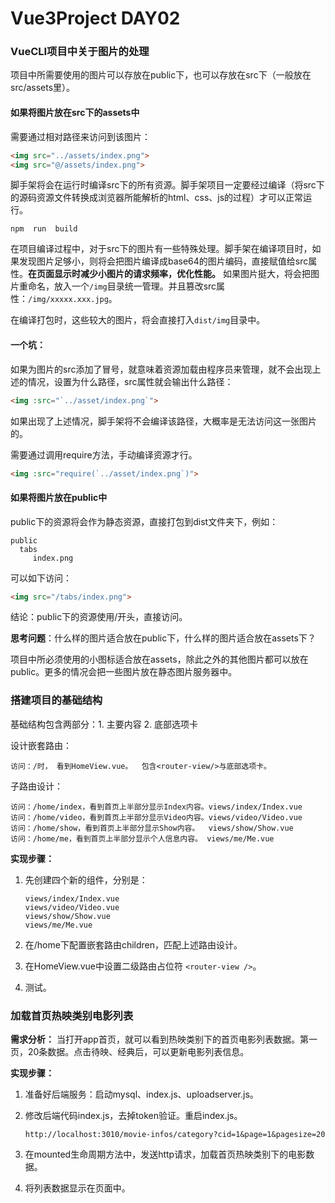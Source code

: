 # Vue3Project DAY02

### VueCLI项目中关于图片的处理

项目中所需要使用的图片可以存放在public下，也可以存放在src下（一般放在src/assets里）。

#### 如果将图片放在src下的assets中

需要通过相对路径来访问到该图片：

```html
<img src="../assets/index.png">
<img src="@/assets/index.png">
```

脚手架将会在运行时编译src下的所有资源。脚手架项目一定要经过编译（将src下的源码资源文件转换成浏览器所能解析的html、css、js的过程）才可以正常运行。

```shell
npm  run  build
```

在项目编译过程中，对于src下的图片有一些特殊处理。脚手架在编译项目时，如果发现图片足够小，则将会把图片编译成base64的图片编码，直接赋值给src属性。**在页面显示时减少小图片的请求频率，优化性能。** 如果图片挺大，将会把图片重命名，放入一个`/img`目录统一管理。并且篡改src属性：`/img/xxxxx.xxx.jpg`。 

在编译打包时，这些较大的图片，将会直接打入`dist/img`目录中。 

#### 一个坑：

如果为图片的src添加了冒号，就意味着资源加载由程序员来管理，就不会出现上述的情况，设置为什么路径，src属性就会输出什么路径：

```html
<img :src="`../asset/index.png`">
```

如果出现了上述情况，脚手架将不会编译该路径，大概率是无法访问这一张图片的。

需要通过调用require方法，手动编译资源才行。

```html
<img :src="require(`../asset/index.png`)">
```



#### 如果将图片放在public中

public下的资源将会作为静态资源，直接打包到dist文件夹下，例如：

```
public 
  tabs
     index.png
```

可以如下访问：

```html
<img src="/tabs/index.png">
```

结论：public下的资源使用/开头，直接访问。



**思考问题**：什么样的图片适合放在public下，什么样的图片适合放在assets下？

项目中所必须使用的小图标适合放在assets，除此之外的其他图片都可以放在public。更多的情况会把一些图片放在静态图片服务器中。



### 搭建项目的基础结构

基础结构包含两部分：1.  主要内容   2. 底部选项卡

设计嵌套路由：

```
访问：/时， 看到HomeView.vue。  包含<router-view/>与底部选项卡。
```

子路由设计：

```
访问：/home/index，看到首页上半部分显示Index内容。views/index/Index.vue
访问：/home/video，看到首页上半部分显示Video内容。views/video/Video.vue
访问：/home/show，看到首页上半部分显示Show内容。  views/show/Show.vue
访问：/home/me，看到首页上半部分显示个人信息内容。 views/me/Me.vue
```

**实现步骤：**

1. 先创建四个新的组件，分别是：

   ```
   views/index/Index.vue
   views/video/Video.vue
   views/show/Show.vue
   views/me/Me.vue
   ```

2. 在/home下配置嵌套路由children，匹配上述路由设计。

3. 在HomeView.vue中设置二级路由占位符 `<router-view />`。 

4. 测试。



### 加载首页热映类别电影列表

**需求分析：** 当打开app首页，就可以看到热映类别下的首页电影列表数据。第一页，20条数据。点击待映、经典后，可以更新电影列表信息。

**实现步骤：**

1. 准备好后端服务：启动mysql、index.js、uploadserver.js。

2. 修改后端代码index.js，去掉token验证。重启index.js。

   ```
   http://localhost:3010/movie-infos/category?cid=1&page=1&pagesize=20
   ```

3. 在mounted生命周期方法中，发送http请求，加载首页热映类别下的电影数据。

4. 将列表数据显示在页面中。



















